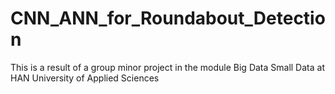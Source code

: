 # CNN_ANN_for_Roundabout_Detection
This is a result of a group minor project in the module Big Data Small Data at HAN University of Applied Sciences
